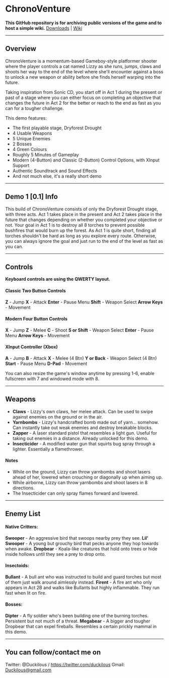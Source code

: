# ChronoVenture
**This GitHub repository is for archiving public versions of the game and to host a simple wiki.**
[Downloads](https://github.com/Duckilous/ChronoVenture-Downloads/releases) | [Wiki](https://github.com/Duckilous/ChronoVenture-Downloads/wiki)

------------
  Overview
------------
ChronoVenture is a momentum-based Gameboy-style platformer shooter where the player controls a cat named Lizzy as she runs, 
jumps, claws and shoots her way to the end of the level where she'll encounter against a boss to 
unlock a new weapon or ability before she finds herself warping into the future.

Taking inspiration from Sonic CD, you start off in Act 1 during the present or past of a stage where you can 
either focus on completing an objective that changes the future in Act 2 for the better or 
reach to the end as fast as you can for a tougher challenge.

This demo features:
- The first playable stage, Dryforest Drought
- 4 Usable Weapons
- 5 Unique Enemies
- 2 Bosses
- 4 Green Colours
- Roughly 5 Minutes of Gameplay
- Modern (4-Button) and Classic (2-Button) Control Options, with XInput Support
- Authentic Soundtrack and Sound Effects
- And not much else, it's a really short demo

---------------------
  Demo 1 [0.1] Info  
---------------------
This build of ChronoVenture consists of only the Dryforest Drought stage, with three acts.
Act 1 takes place in the present and Act 2 takes place in the future that 
changes depending on whether you completed your objective or not.
Your goal in Act 1 is to destroy all 8 torches to prevent possible bushfires that would burn up the forest. 
As Act 1 is quite short, finding all torches shouldn't be hard as long as you explore every route.
Otherwise, you can always ignore the goal and just run to the end of the level as fast as you can. 

------------
  Controls
------------
**Keyboard controls are using the QWERTY layout.**
#### Classic Two Button Controls
**Z** - Jump
**X** - Attack
**Enter** - Pause Menu
**Shift** - Weapon Select
**Arrow Keys** - Movement

#### Modern Four Button Controls
**X** - Jump
**Z** - Melee
**C** - Shoot
**S or Shift** - Weapon Select
**Enter** - Pause Menu
**Arrow Keys** - Movement

#### XInput Controller (Xbox)
**A** - Jump
**B** - Attack
**X** - Melee (4 Btn)
**Y or Back** - Weapon Select (4 Btn)
**Start** - Pause Menu
**D-Pad** - Movement

You can also resize the game's window anytime by pressing 1-6, enable fullscreen with 7 and windowed mode with 8.

-----------
  Weapons
-----------
- **Claws** - Lizzy's own claws, her melee attack. Can be used to swipe against enemies on the ground or in the air.
- **Yarnbombs** - Lizzy's handcrafted bomb made out of yarn... somehow. Can instantly take out weak enemies and destroy breakable blocks.
- **Zapper** - A laser standard pistol that resembles a light gun. Useful for taking out enemies in a distance. Already unlocked for this demo.
- **Insecticider** - A modified water gun that squirts bug spray through a lighter. Essentially a flamethrower.

#### Notes
- While on the ground, Lizzy can throw yarnbombs and shoot lasers ahead of her, lowered when crouching or diagonally up when aiming up.
- While airborne, Lizzy can throw yarnbombs and shoot lasers in 8 directions.
- The Insecticider can only spray flames forward and lowered.

--------------
  Enemy List
--------------
#### Native Critters:
**Swooper** - An aggressive bird that swoops nearby prey they see.
**Lil' Swooper** - A young but grouchy bird that pecks anyone they hop towards when awake.
**Dropbear** - Koala-like creatures that hold onto trees or hide inside hollows until they see a prey to drop onto.

#### Insectoids:
**Bullant** - A bull ant who was instructed to build and guard torches but most of them just walk around aimlessly instead.
**Firent** - A fire ant who only appears in Act 2B and walks like Bullants but highly inflammable. They run fast when lit on fire.

#### Bosses:
**Dipter** - A fly soldier who's been building one of the burning torches. Persistent but not much of a threat.
**Megabear** - A bigger and tougher Dropbear that can expel fireballs. Resembles a certain prickly mammal in this demo.

--------------------------------
  You can follow/contact me on
--------------------------------
Twitter: @Duckilous / https://twitter.com/duckilous
Gmail: 	 Duckilous@gmail.com